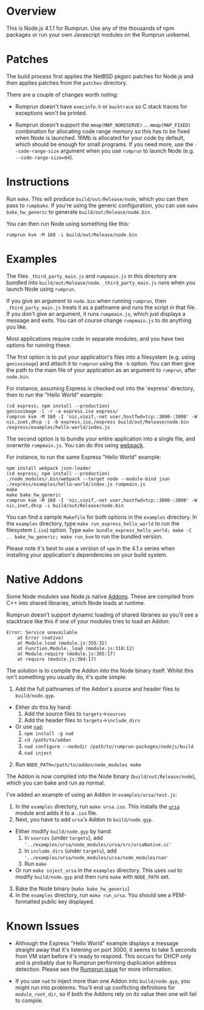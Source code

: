 Overview
========

This is Node.js 4.1.1 for Rumprun. Use any of the thousands of npm packages or run your own Javascript modules on the Rumprun unikernel.

Patches
=======

The build process first applies the NetBSD pkgsrc patches for Node.js and then
applies patches from the `patches` directory.

There are a couple of changes worth noting:

- Rumprun doesn't have `execinfo.h` or `backtrace` so C stack traces for
  exceptions won't be printed.

- Rumprun doesn't support the `mmap(MAP_NORESERVE)` ... `mmap(MAP_FIXED)`
  combination for allocating code range memory so this has to be fixed when
  Node is launched. 16Mb is allocated for your code by default, which should
  be enough for small programs. If you need more, use the `--code-range-size`
  argument when you use `rumprun` to launch Node (e.g. `--code-range-size=64`).

Instructions
============

Run `make`. This will produce `build/out/Release/node`, which you can then pass
to `rumpbake`. If you're using the generic configuration, you can use
`make bake_hw_generic` to generate `build/out/Release/node.bin`.

You can then run Node using something like this:

```shell
rumprun kvm -M 160 -i build/out/Release/node.bin
```

Examples
========

The files `_third_party_main.js` and `rumpmain.js` in this directory are bundled
 into `build/out/Release/node`. `_third_party_main.js` runs when you launch
Node using `rumprun`.

If you give an argument to `node.bin` when running `rumprun`, then
`_third_party_main.js` treats it as a pathname and runs the script in that file.
If you don't give an argument, it runs `rumpmain.js`, which just displays a
message and exits. You can of course change `rumpmain.js` to do anything you
like.

Most applications require code in separate modules, and you have two
options for running these.

The first option is to put your application's files into a filesystem (e.g.
using `genisoimage`) and attach it to `rumprun` using the `-b` option. You can
then give the path to the main file of your application as an argument to
`rumprun`, after `node.bin`.

For instance, assuming Express is checked out into the 'express' directory,
then to run the "Hello World" example:

```shell
(cd express; npm install --production)
genisoimage -l -r -o express.iso express/
rumprun kvm -M 160 -I 'nic,vioif,-net user,hostfwd=tcp::3000-:3000' -W nic,inet,dhcp -i -b express.iso,/express build/out/Release/node.bin /express/examples/hello-world/index.js
```

The second option is to bundle your entire application into a single file,
and overwrite `rumpmain.js`. You can do this using
[webpack](http://webpack.github.io/).

For instance, to run the same Express "Hello World" example:

```
npm install webpack json-loader
(cd express; npm install --production)
./node_modules/.bin/webpack --target node --module-bind json ./express/examples/hello-world/index.js rumpmain.js
make
make bake_hw_generic
rumprun kvm -M 160 -I 'nic,vioif,-net user,hostfwd=tcp::3000-:3000' -W nic,inet,dhcp -i build/out/Release/node.bin
```

You can find a sample `Makefile` for both options in the `examples` directory.
In the `examples` directory, type `make run_express_hello_world` to run the
filesystem (`.iso`) option. Type `make bundle_express_hello_world;
make -C .. bake_hw_generic; make run_kvm` to run the bundled version.

Please note it's best to use a version of `npm` in the 4.1.x series when
installing your application's dependencies on your build system.

Native Addons
=============

Some Node modules use Node.js native
[Addons](https://nodejs.org/api/addons.html). These are compiled from C++ into
shared libraries, which Node loads at runtime.

Rumprun doesn't support dynamic loading of shared libraries so you'll see a
stacktrace like this if one of your modules tries to load an Addon:

```
Error: Service unavailable
    at Error (native)
    at Module.load (module.js:355:32)
    at Function.Module._load (module.js:310:12)
    at Module.require (module.js:365:17)
    at require (module.js:384:17)
```

The solution is to compile the Addon into the Node binary itself. Whilst this
isn't something you usually do, it's quite simple:

1. Add the full pathnames of the Addon's source and header files to `build/node.gyp`.
  - Either do this by hand:
    1. Add the source files to `targets`&rarr;`sources` 
    2. Add the header files to `targets`&rarr;`include_dirs`
  - Or use [`nad`](https://github.com/thlorenz/nad):
    1. `npm install -g nad`
    2. `cd /path/to/addon`
    2. `nad configure --nodedir /path/to/rumprun-packages/nodejs/build`
    3. `nad inject`
2. Run `NODE_PATH=/path/to/addon/node_modules make`

The Addon is now compiled into the Node binary (`build/out/Release/node`),
which you can bake and run as normal.

I've added an example of using an Addon in `examples/ursa/test.js`:

1. In the `examples` directory, run `make ursa.iso`. This installs the
   [`ursa`](https://github.com/quartzjer/ursa) module and adds it to a `.iso`
   file.
2. Next, you have to add `ursa`'s Addon to `build/node.gyp`.
  - Either modify `build/node.gyp` by hand:
    1. In `sources` (under `targets`), add `'../examples/ursa/node_modules/ursa/src/ursaNative.cc'`
    2. In `include_dirs` (under `targets`), add `'../examples/ursa/node_modules/ursa/node_modules/nan'`
    3. Run `make`
  - Or run `make inject_ursa` in the `examples` directory. This uses `nad` to
    modify `build/node.gyp` and then runs `make` with `NODE_PATH` set.
3. Bake the Node binary (`make bake_hw_generic`)
4. In the `examples` directory, run `make run_ursa`. You should see a
   PEM-formatted public key displayed.

Known Issues
============

- Although the Express "Hello World" example displays a message straight away
  that it's listening on port 3000, it seems to take 5 seconds from VM start
  before it's ready to respond. This occurs for DHCP only and is probably due
  to Rumprun performing duplication address detection. Please see the
  [Rumprun issue](https://github.com/rumpkernel/rumprun/issues/56) for more
  information.

- If you use `nad` to inject more than one Addon into `build/node.gyp`, you
  might run into problems. You'll end up conflicting definitions for
  `module_root_dir`, so if both the Addons rely on its value then one will
  fail to compile.
